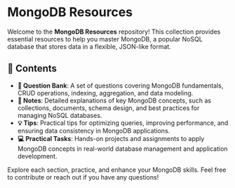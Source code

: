 # MongoDB Resources

Welcome to the **MongoDB Resources** repository! This collection provides essential resources to help you master MongoDB, a popular NoSQL database that stores data in a flexible, JSON-like format.

## 📑 Contents

- **📘 Question Bank**: A set of questions covering MongoDB fundamentals, CRUD operations, indexing, aggregation, and data modeling.
- **📝 Notes**: Detailed explanations of key MongoDB concepts, such as collections, documents, schema design, and best practices for managing NoSQL databases.
- **💡 Tips**: Practical tips for optimizing queries, improving performance, and ensuring data consistency in MongoDB applications.
- **💻 Practical Tasks**: Hands-on projects and assignments to apply MongoDB concepts in real-world database management and application development.

Explore each section, practice, and enhance your MongoDB skills. Feel free to contribute or reach out if you have any questions!
